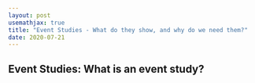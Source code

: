 ```yaml
---
layout: post
usemathjax: true 
title: "Event Studies - What do they show, and why do we need them?"
date: 2020-07-21
---
```


## Event Studies: What is an event study? 



